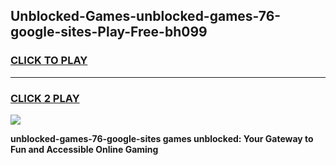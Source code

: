 
## Unblocked-Games-unblocked-games-76-google-sites-Play-Free-bh099
<h3>
<a href="https://premium76.site?title=unblocked-games-76-google-sites&ref=21A">CLICK TO PLAY</a></h3>
<hr>

<h3>
<a href="https://premium76.site?title=unblocked-games-76-google-sites&ref=21A">CLICK 2 PLAY</a>
  
</h3>

<a href="https://premium76.site?title=unblocked-games-76-google-sites&ref=21A"><img src="https://clearcache.store/games.png"></a>


**unblocked-games-76-google-sites games unblocked: Your Gateway to Fun and Accessible Online Gaming**
